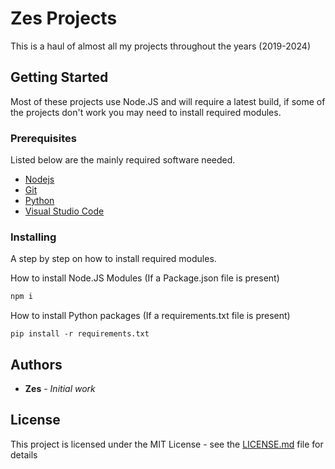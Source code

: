 # Zes Projects

This is a haul of almost all my projects throughout the years (2019-2024)

## Getting Started

Most of these projects use Node.JS and will require a latest build, if some of the projects don't work you may need to install required modules.

### Prerequisites

Listed below are the mainly required software needed.

* [Nodejs](https://nodejs.org/en)
* [Git](https://git-scm.com/)
* [Python](https://www.python.org/)
* [Visual Studio Code](https://code.visualstudio.com/)


### Installing

A step by step on how to install required modules.


How to install Node.JS Modules (If a Package.json file is present)
```js
npm i
```

How to install Python packages (If a requirements.txt file is present)
```
pip install -r requirements.txt
```

## Authors

* **Zes** - *Initial work*

## License

This project is licensed under the MIT License - see the [LICENSE.md](LICENSE.md) file for details
